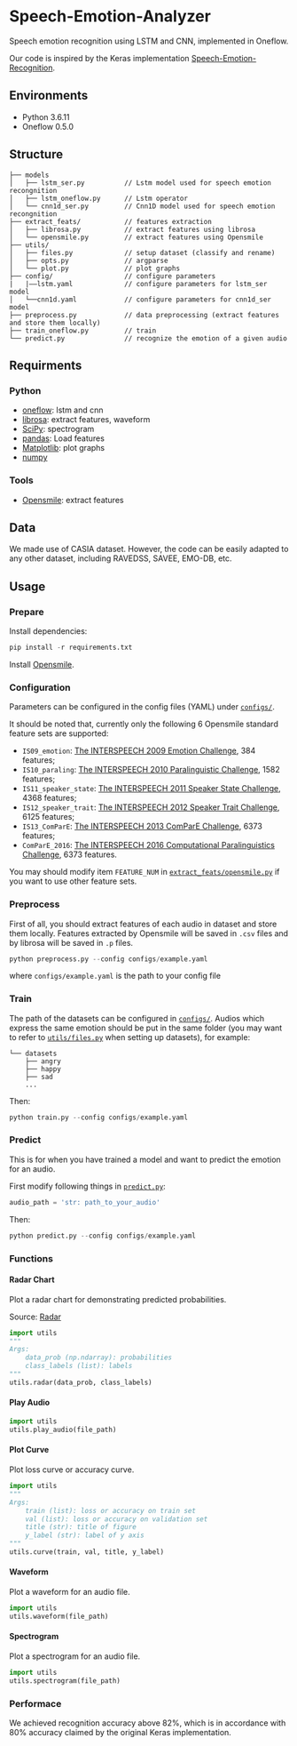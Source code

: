 # Speech-Emotion-Analyzer

Speech emotion recognition using LSTM and CNN, implemented in Oneflow.

Our code is inspired by the Keras implementation [Speech-Emotion-Recognition](https://github.com/Renovamen/Speech-Emotion-Recognition).


## Environments

- Python 3.6.11
- Oneflow 0.5.0


## Structure

```
├── models
│   ├── lstm_ser.py          // Lstm model used for speech emotion recongnition
│   ├── lstm_oneflow.py      // Lstm operator
│   └── cnn1d_ser.py         // Cnn1D model used for speech emotion recongnition
├── extract_feats/           // features extraction
│   ├── librosa.py           // extract features using librosa
│   └── opensmile.py         // extract features using Opensmile
├── utils/
│   ├── files.py             // setup dataset (classify and rename)
│   ├── opts.py              // argparse
│   └── plot.py              // plot graphs
├── config/                  // configure parameters
|   |——lstm.yaml             // configure parameters for lstm_ser model
│   └──cnn1d.yaml            // configure parameters for cnn1d_ser model
├── preprocess.py            // data preprocessing (extract features and store them locally)
├── train_oneflow.py         // train
└── predict.py               // recognize the emotion of a given audio

```

## Requirments

### Python
- [oneflow](https://github.com/Oneflow-Inc): lstm and cnn
- [librosa](https://github.com/librosa/librosa): extract features, waveform
- [SciPy](https://github.com/scipy/scipy): spectrogram
- [pandas](https://github.com/pandas-dev/pandas): Load features
- [Matplotlib](https://github.com/matplotlib/matplotlib): plot graphs
- [numpy](github.com/numpy/numpy)

### Tools

- [Opensmile](https://github.com/naxingyu/opensmile): extract features

## Data

We made use of CASIA dataset. However, the code can be easily adapted to any other dataset, including RAVEDSS, SAVEE, EMO-DB, etc.

## Usage

### Prepare

Install dependencies:

```python
pip install -r requirements.txt
```

Install [Opensmile](https://github.com/naxingyu/opensmile).



### Configuration

Parameters can be configured in the config files (YAML) under [`configs/`](https://github.com/Oneflow-Inc/models/tree/dev_audio_speech_emotion_analyzer/Audio/Speech-Emotion-Analyzer/configs).

It should be noted that, currently only the following 6 Opensmile standard feature sets are supported:

- `IS09_emotion`: [The INTERSPEECH 2009 Emotion Challenge](http://mediatum.ub.tum.de/doc/980035/292947.pdf), 384 features;
- `IS10_paraling`: [The INTERSPEECH 2010 Paralinguistic Challenge](https://sail.usc.edu/publications/files/schuller2010_interspeech.pdf), 1582 features;
- `IS11_speaker_state`: [The INTERSPEECH 2011 Speaker State Challenge](https://www.phonetik.uni-muenchen.de/forschung/publikationen/Schuller-IS2011.pdf), 4368 features;
- `IS12_speaker_trait`: [The INTERSPEECH 2012 Speaker Trait Challenge](http://www5.informatik.uni-erlangen.de/Forschung/Publikationen/2012/Schuller12-TI2.pdf), 6125 features;
- `IS13_ComParE`: [The INTERSPEECH 2013 ComParE Challenge](http://www.dcs.gla.ac.uk/~vincia/papers/compare.pdf), 6373 features;
- `ComParE_2016`: [The INTERSPEECH 2016 Computational Paralinguistics Challenge](http://www.tangsoo.de/documents/Publications/Schuller16-TI2.pdf), 6373 features.

You may should modify item `FEATURE_NUM` in [`extract_feats/opensmile.py`](extract_feats/opensmile.py) if you want to use other feature sets.



### Preprocess

First of all, you should extract features of each audio in dataset and store them locally. Features extracted by Opensmile will be saved in `.csv` files and by librosa will be saved in `.p` files.

```python
python preprocess.py --config configs/example.yaml
```

where `configs/example.yaml` is the path to your config file



### Train

The path of the datasets can be configured in [`configs/`](https://github.com/Oneflow-Inc/models/tree/dev_audio_speech_emotion_analyzer/Audio/Speech-Emotion-Analyzer/configs). Audios which express the same emotion should be put in the same folder (you may want to refer to [`utils/files.py`](utils/files.py) when setting up datasets), for example:

```
└── datasets
    ├── angry
    ├── happy
    ├── sad
    ...
```

Then:

```python
python train.py --config configs/example.yaml
```


### Predict

This is for when you have trained a model and want to predict the emotion for an audio.

First modify following things in [`predict.py`](predict.py):

```python
audio_path = 'str: path_to_your_audio'
```

Then:

```python
python predict.py --config configs/example.yaml
```


### Functions

#### Radar Chart

Plot a radar chart for demonstrating predicted probabilities.

Source: [Radar](https://github.com/Zhaofan-Su/SpeechEmotionRecognition/blob/master/leidatu.py)

```python
import utils
"""
Args:
    data_prob (np.ndarray): probabilities
    class_labels (list): labels
"""
utils.radar(data_prob, class_labels)
```


#### Play Audio

```python
import utils
utils.play_audio(file_path)
```


#### Plot Curve

Plot loss curve or accuracy curve.

```python
import utils
"""
Args:
    train (list): loss or accuracy on train set
    val (list): loss or accuracy on validation set
    title (str): title of figure
    y_label (str): label of y axis
"""
utils.curve(train, val, title, y_label)
```


#### Waveform

Plot a waveform for an audio file.

```python
import utils
utils.waveform(file_path)
```


#### Spectrogram

Plot a spectrogram for an audio file.

```python
import utils
utils.spectrogram(file_path)
```

### Performace
We achieved recognition accuracy above 82%, which is in accordance with 80% accuracy claimed by the original Keras implementation.

